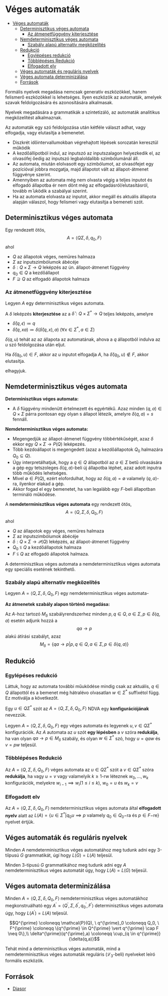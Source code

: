 # Véges automaták

<!--toc:start-->
- [Véges automaták](#véges-automaták)
  - [Determinisztikus véges automata](#determinisztikus-véges-automata)
    - [Az átmenetfüggvény kiterjesztése](#az-átmenetfüggvény-kiterjesztése)
  - [Nemdeterminisztikus véges automata](#nemdeterminisztikus-véges-automata)
    - [Szabály alapú alternatív megközelítés](#szabály-alapú-alternatív-megközelítés)
  - [Redukció](#redukció)
    - [Egylépéses redukció](#egylépéses-redukció)
    - [Többlépéses Redukció](#többlépéses-redukció)
    - [Elfogadott elv](#elfogadott-elv)
  - [Véges automaták és reguláris nyelvek](#véges-automaták-és-reguláris-nyelvek)
  - [Véges automata determinizálása](#véges-automata-determinizálása)
  - [Források](#források)
<!--toc:end-->

Formális nyelvek megadása nemcsak generatív eszközökkel, hanem felismerő eszközökkel
is lehetséges.
Ilyen eszközök az automaták, amelyek szavak feldolgozására és azonosítására alkalmasak.

Nyelvek megadására a grammatikák a szintetizáló, az automaták analitikus megközelítést alkalmaznak.

Az automaták egy szó feldolgozása után kétféle választ adhat,
vagy elfogadja, vagy elutasítja a bemenetet.

- Diszkrét időintervallumokban végrehajtott lépések sorozatán keresztül működik
- A kezdőállípotból indul, az inputszó az inputszalagon helyezkedik el, az 
olvasófej őedig az inputszó legbaloldalibb szimbólumánál áll.
- Az automata, miután elolvasott egy szimbólumot, az
olvasófejet egy pozícióval jobbra mozgatja, majd állapotot vált
az állapot-átmenet függvénye szerint.
- Amennyiben az automata még nem olvasta végig a teljes
inputot és elfogadó állapotba ér nem dönt még az
elfogadásról/elutasításról, tovább m  ̋uködik a szabályai szerint.
- Ha az automata elolvasta az inputot, akkor megáll és aktuális
állapota alapján válaszol, hogy felismeri vagy elutasítja a
bemeneti szót.

## Determinisztikus véges automata
Egy rendezett ötös,
$$A = \langle Q \Sigma, \delta, q_0, F \rangle$$
ahol
- $Q$ az állapotok véges, nemüres halmaza
- $\Sigma$ az inputszimbólumok ábécéje
- $\delta: Q \times \Sigma \rightarrow Q$ leképzés az ún. állapot-átmenet függvény
- $q_0 \in Q$ a kezdőállapot
- $F \supseteq Q$ az elfogadó állapotok halmaza

### Az átmenetfüggvény kiterjesztése
Legyen $A$ egy determinisztikus véges automata.

A $\delta$ leképzés **kiterjesztése** az a $\hat \delta : Q \times \Sigma^* \rightarrow Q$ teljes
leképzés, amelyre
- $\hat \delta(q, \epsilon) \coloneqq q$
- $\hat \delta(q, xa) \coloneqq \delta(\hat \delta(q,x),a) \ (\forall x \in \Sigma^*, a \in \Sigma)$

$\delta(q,u)$ tehát az az állapota az automatának, ahova a $q$ állapotból
indulva az $u$ szó feldolgozása után eljut.

Ha $\hat \delta(q_0, u) \in F$, akkor az $u$ inputot elfogadja $A$, ha $\hat \delta(q_0, u) \not \in F$,
akkor elutasítja.

elhagyjuk.

## Nemdeterminisztikus véges automata
**Determinisztikus véges automata:**
- A $\delta$ függvény mindenütt értelmezett és egyértékű. Azaz
minden $(q, a) \in Q \times \Sigma$ párra pontosan egy olyan s állapot
létezik, amelyre $\delta(q, a) = s$ fennáll.

**Nemdeterminisztikus véges automata:**
- Megengedjük az állapot-átmenet függvény többértékűségét,
azaz $\delta$ ekkor egy $Q \times \Sigma \rightarrow P(Q)$ leképezés.
- Több kezdoállapot is megengedett (azaz a kezdőállapotok $Q_0$
halmazára $Q_0 \subseteq Q$).
- Úgy interpretálhatjuk, hogy a $q \in Q$ állapotból az $a \in \Sigma$ betű
olvasására a gép egy tetszoleges $\delta(q, a)$-beli új állapotba
léphet, azaz adott inputra több működés lehetséges.
- Mivel $\emptyset \in P(Q)$, ezért elofordulhat, hogy az $\delta(q, a) = \emptyset$
valamely $(q, a)$-ra, ilyenkor elakad a gép.
- Akkor fogad el egy bemenetet, ha van legalább egy $F$-beli
állapotban termináló működése.

A **nemdeterminisztikus véges automata** egy rendezett ötös, $$A = \langle Q, \Sigma, \delta, Q_0, F \rangle$$ ahol
- $Q$ az állapotok egy véges, nemüres halmaza
- $\Sigma$ az inputszimbólumok ábécéje
- $\delta : Q \times \Sigma \rightarrow \mathcal{P}(Q)$ leképzés, az állapot-átmenet függvény
- $Q_0 \subseteqq Q$ a kezdőállapotok halmaza
- $F \subseteqq Q$ az elfogadó állapotok halmaza.

A determinisztikus véges automata a nemdeterminisztikus véges automata egy speciális esetének tekinthető.

### Szabály alapú alternatív megközelítés
Legyen $A = \langle Q, \Sigma, \delta, Q_0, F \rangle$ egy nemdeterminisztikus véges automata-

**Az átmenetek szabály alapon történő megadása:**

Az $A$-hoz tartozó $M_{\delta}$ szabályrendszerhez minden $p,q \in Q, a \in \Sigma, p \in \delta(q,a)$ esetén 
adjunk hozzá a 
$$qa \rightarrow p$$ alakú átírási szabályt, azaz
$$M_{\delta} = \{qa \rightarrow p \vert p,q \in Q, a \in \Sigma, p \in \delta(q,a) \}$$

## Redukció
### Egylépéses redukció
Láttuk, hogy az automata további műuködése mindig csak az
aktuális, $q \in Q$ állapottól és a bemenet még hátralévo olvasatlan $w \in \Sigma^*$
suffixétol függ. Ez motiválja a következőt.

Egy $u \in Q\Sigma^*$ szót az $A = \langle Q, \Sigma, \delta, Q_0, F \rangle$ NDVA egy **konfigurációjának** nevezzük.

Legyen $A = \langle Q, \Sigma, \delta, Q_0, F \rangle$ egy véges automata és legyenek $u,v \in Q \Sigma^*$ konfigurációk.
Az $A$ automata az $u$ szót **egy lépésben** a $v$ szóra **redukálja**, ha van olyan $qa \to p \in M_{\delta}$ szabály, és olyan
$w \in \Sigma^*$ szó, hogy $u = qaw$ és $v = pw$ teljesül.

### Többlépéses Redukció
Az $A = \langle Q, \Sigma, \delta, Q_0, F \rangle$ véges automata az $u \in Q\Sigma^*$ szót a $v \in Q\Sigma^*$ szóra **redukálja**,
ha vagy $u = v$ vagy valamelyik $k \geq 1$-rw léteznek $w_0, \dots, w_k$ konfigurációk, melyekre
$w_{i-1} \implies w_i (1 \leq i \leq k), \ w_0 = u$ és $w_k = v$


### Elfogadott elv
Az $A = \langle Q, \Sigma, \delta, Q_0, F \rangle$ nemdeterminisztikus véges automata által **elfogadott nyelv** alatt
az $L(A) = \{u \in \Sigma^* \vert q_0u \implies p \ \mathrm{valamely} \ q_0 \in Q_0 \mathrm{-ra \ és} \ p \in F\mathrm{-re} \}$ nyelvet értjük.

## Véges automaták és reguláris nyelvek
Minden $A$ nemdeterminisztikus véges automatához meg tudunk adni egy 3-tíípusú $G$ grammatikát, úgí
hogy $L(G) = L(A)$ teljesül.

Minden 3-típusú $G$ grammatikához meg tudunk adni egy $A$ nemdeterminisztikus véges automatát úgy, hogy $L(A) = L(G)$ teljesül.

## Véges automata determinizálása
Minden $A = \langle Q, \Sigma, \delta, Q_0, F \rangle$ nemdeterminisztikus véges automatákhoz
megkonstruálható egy $A^{\prime} = \langle Q^{\prime}, \Sigma, \delta^{\prime}, q^{\prime}_0, F^{\prime} \rangle$ determinisztikus
véges automata úgy, hogy $L(A^{\prime}) = L(A)$ teljesül.

$$Q^{\prime} \coloneqq \mathcal{P}(Q), \ q^{\prime}_0 \coloneqq Q_0, \ F^{\prime} \coloneqq \{q^{\prime} \in Q^{\prime} \vert q^{\prime} \cap F \neq 0\},\\
\delta^{\prime}(q^{\prime},a) \coloneqq \cup_{q \in q^{\prime}}{\delta(q,a)}$$

Tehát mind a determinisztikus véges automaták, mind a
nemdeterminisztikus véges automaták reguláris ($\mathcal{L_3}$-beli)
nyelveket leíró formális eszközök.

## Források
- [Diasor](https://canvas.elte.hu/courses/35225/files/folder/04?preview=2171742)
